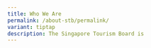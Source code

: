 ```yaml
---
title: Who We Are
permalink: /about-stb/permalink/
variant: tiptap
description: The Singapore Tourism Board is
---
```

